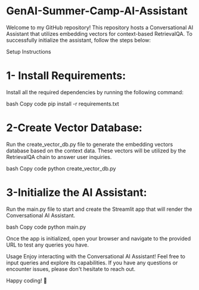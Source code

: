 # GenAI-Summer-Camp-AI-Assistant


Welcome to my GitHub repository! This repository hosts a Conversational AI Assistant that utilizes embedding vectors for context-based RetrievalQA. To successfully initialize the assistant, follow the steps below:

Setup Instructions

# 1- Install Requirements:
Install all the required dependencies by running the following command:

bash
Copy code
pip install -r requirements.txt

# 2-Create Vector Database:

Run the create_vector_db.py file to generate the embedding vectors database based on the context data. These vectors will be utilized by the RetrievalQA chain to answer user inquiries.

bash
Copy code
python create_vector_db.py

# 3-Initialize the AI Assistant:

Run the main.py file to start and create the Streamlit app that will render the Conversational AI Assistant.

bash
Copy code
python main.py

Once the app is initialized, open your browser and navigate to the provided URL to test any queries you have.

Usage
Enjoy interacting with the Conversational AI Assistant! Feel free to input queries and explore its capabilities. If you have any questions or encounter issues, please don't hesitate to reach out.

Happy coding! 🚀
